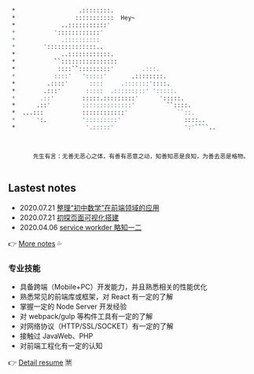 ```bash
 *                  .::::::::.
 *                 :::::::::::  Hey~
 *             ..:::::::::::'
 *           '::::::::::::'
 *             .::::::::::
 *        '::::::::::::::..
 *             ..::::::::::::.
 *           ``::::::::::::::::
 *            ::::``:::::::::'        .:::.
 *           ::::'   ':::::'       .::::::::.
 *         .::::'      ::::     .:::::::'::::.
 *        .:::'       :::::  .:::::::::' ':::::.
 *       .::'        :::::.:::::::::'      ':::::.
 *      .::'         ::::::::::::::'         ``::::.
 *  ...:::           ::::::::::::'              ``::.
 *      ':.          ':::::::::'                  ::::..
 *                    '.:::::'                    ':'````..

       
       
       先生有言：无善无恶心之体，有善有恶意之动，知善知恶是良知，为善去恶是格物。
                                             
```

## Lastest notes

- 2020.07.21  [整理“初中数学”在前端领域的应用](https://note.hxtao.xyz/notes/5f1709927aa1f101b7abf655)
- 2020.07.21  [初探页面可视化搭建](https://note.hxtao.xyz/notes/5f16fc937aa1f101b7abf641)
- 2020.04.06  [service workder 略知一二](https://note.hxtao.xyz/notes/5e8ae7f7a806f5005f743461)


👉  [More notes](http://note.hxtao.xyz/) 💦

<!--
**huangxutao/huangxutao** is a ✨ _special_ ✨ repository because its `README.md` (this file) appears on your GitHub profile.

Here are some ideas to get you started:

- 🔭 I’m currently working on ...
- 🌱 I’m currently learning ...
- 👯 I’m looking to collaborate on ...
- 🤔 I’m looking for help with ...
- 💬 Ask me about ...
- 📫 How to reach me: ...
- 😄 Pronouns: ...
- ⚡ Fun fact: ...
-->

### 专业技能

- 具备跨端（Mobile+PC）开发能力，并且熟悉相关的性能优化
- 熟悉常见的前端库或框架，对 React 有一定的了解
- 掌握一定的 Node Server 开发经验
- 对 webpack/gulp 等构件工具有一定的了解
- 对网络协议（HTTP/SSL/SOCKET）有一定的了解
- 接触过 JavaWeb、PHP
- 对前端工程化有一定的认知

👉 [Detail resume](https://me.hxtao.xyz/) 🈲


